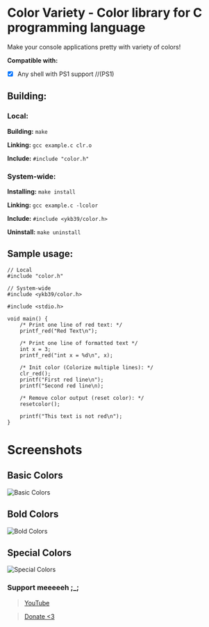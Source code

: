 # Color Variety - Color library for C programming language

Make your console applications pretty with variety of colors!


**Compatible with:**
* [x] Any shell with PS1 support //(PS1)


## Building:

### Local:

**Building:** `make`

**Linking:**  `gcc example.c clr.o`

**Include:**  `#include "color.h"`

### System-wide:

**Installing:** `make install`

**Linking:**    `gcc example.c -lcolor`

**Include:**    `#include <ykb39/color.h>`

**Uninstall:**  `make uninstall`


## Sample usage:
```
// Local
#include "color.h"

// System-wide
#include <ykb39/color.h>

#include <stdio.h>

void main() {
    /* Print one line of red text: */
    printf_red("Red Text\n");

    /* Print one line of formatted text */
    int x = 3;
    printf_red("int x = %d\n", x);

    /* Init color (Colorize multiple lines): */
    clr_red();
    printf("First red line\n");
    printf("Second red line\n);
    
    /* Remove color output (reset color): */
    resetcolor();

    printf("This text is not red\n");
}

```
# Screenshots

## Basic Colors
![Basic Colors](https://raw.githubusercontent.com/Volvo2v1/Color-Variety/master/screenshots/Screenshot_4533.png)

## Bold Colors
![Bold Colors](https://raw.githubusercontent.com/Volvo2v1/Color-Variety/master/screenshots/Screenshot_4534.png)

## Special Colors
![Special Colors](https://raw.githubusercontent.com/Volvo2v1/Color-Variety/master/screenshots/Screenshot_4535.png)






### Support meeeeeh ;_;
>[YouTube](https://youtube.com/Volvo2v1)

>[Donate <3](https://paypal.me/2v1)
